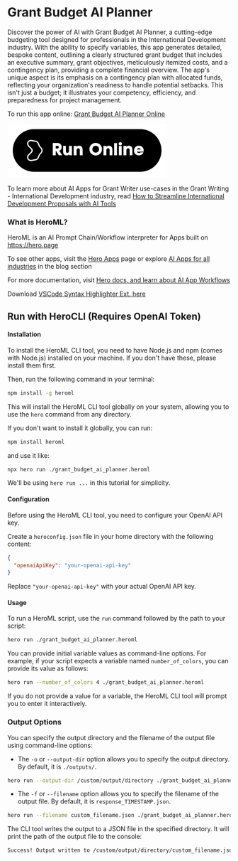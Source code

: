 # Grant Budget AI Planner

Discover the power of AI with Grant Budget AI Planner, a cutting-edge budgeting tool designed for professionals in the International Development industry. With the ability to specify variables, this app generates detailed, bespoke content, outlining a clearly structured grant budget that includes an executive summary, grant objectives, meticulously itemized costs, and a contingency plan, providing a complete financial overview. The app's unique aspect is its emphasis on a contingency plan with allocated funds, reflecting your organization's readiness to handle potential setbacks. This isn't just a budget; it illustrates your competency, efficiency, and preparedness for project management.

To run this app online: [Grant Budget AI Planner Online](https://hero.page/app/grant-budget-ai-planner-ai-powered-international-grant-planner/qJNhQ1MQnJ6qRYiLG3ew)

[![Run Grant Budget AI Planner Online](/assets/run.svg)](https://hero.page/app/grant-budget-ai-planner-ai-powered-international-grant-planner/qJNhQ1MQnJ6qRYiLG3ew)

To learn more about AI Apps for Grant Writer use-cases in the Grant Writing - International Development industry, read [How to Streamline International Development Proposals with AI Tools](https://hero.page/blog/ai/grant-writing-international-development/how-to-streamline-international-development-proposals-with-ai-tools/170921)

### What is HeroML?
HeroML is an AI Prompt Chain/Workflow interpreter for Apps built on https://hero.page 

To see other apps, visit the [Hero Apps](https://hero.page/apps) page or explore [AI Apps for all industries](https://hero.page/blog) in the blog section

For more documentation, visit [Hero docs, and learn about AI App Workflows](https://hero.page/tutorials/introduction-to-heroml)

Download [VSCode Syntax Highlighter Ext. here](https://marketplace.visualstudio.com/items?itemName=hero-page.heroml)

## Run with HeroCLI (Requires OpenAI Token)

#### Installation

To install the HeroML CLI tool, you need to have Node.js and npm (comes with Node.js) installed on your machine. If you don't have these, please install them first. 

Then, run the following command in your terminal:

```bash
npm install -g heroml
```

This will install the HeroML CLI tool globally on your system, allowing you to use the `hero` command from any directory.

If you don't want to install it globally, you can run:

```bash
npm install heroml
```

and use it like:

```bash
npx hero run ./grant_budget_ai_planner.heroml
```

We'll be using `hero run ...` in this tutorial for simplicity.

#### Configuration

Before using the HeroML CLI tool, you need to configure your OpenAI API key. 

Create a `heroconfig.json` file in your home directory with the following content:

```json
{
  "openaiApiKey": "your-openai-api-key"
}
```

Replace `"your-openai-api-key"` with your actual OpenAI API key.

#### Usage

To run a HeroML script, use the `run` command followed by the path to your script:

```bash
hero run ./grant_budget_ai_planner.heroml
```

You can provide initial variable values as command-line options. For example, if your script expects a variable named `number_of_colors`, you can provide its value as follows:

```bash
hero run --number_of_colors 4 ./grant_budget_ai_planner.heroml
```

If you do not provide a value for a variable, the HeroML CLI tool will prompt you to enter it interactively.

### Output Options

You can specify the output directory and the filename of the output file using command-line options:

- The `-o` or `--output-dir` option allows you to specify the output directory. By default, it is `./outputs/`.

```bash
hero run --output-dir /custom/output/directory ./grant_budget_ai_planner.heroml
```

- The `-f` or `--filename` option allows you to specify the filename of the output file. By default, it is `response_TIMESTAMP.json`.

```bash
hero run --filename custom_filename.json ./grant_budget_ai_planner.heroml
```

The CLI tool writes the output to a JSON file in the specified directory. It will print the path of the output file to the console:

```bash
Success! Output written to /custom/output/directory/custom_filename.json
```

